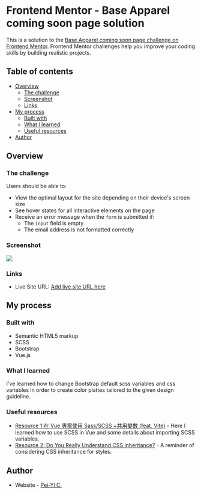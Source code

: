 # Frontend Mentor - Base Apparel coming soon page solution

This is a solution to the [Base Apparel coming soon page challenge on Frontend Mentor](https://www.frontendmentor.io/challenges/base-apparel-coming-soon-page-5d46b47f8db8a7063f9331a0). Frontend Mentor challenges help you improve your coding skills by building realistic projects.

## Table of contents

- [Overview](#overview)
  - [The challenge](#the-challenge)
  - [Screenshot](#screenshot)
  - [Links](#links)
- [My process](#my-process)
  - [Built with](#built-with)
  - [What I learned](#what-i-learned)
  - [Useful resources](#useful-resources)
- [Author](#author)

## Overview

### The challenge

Users should be able to:

- View the optimal layout for the site depending on their device's screen size
- See hover states for all interactive elements on the page
- Receive an error message when the `form` is submitted if:
  - The `input` field is empty
  - The email address is not formatted correctly

### Screenshot

![](./screenshot.jpg)

### Links

- Live Site URL: [Add live site URL here](https://your-live-site-url.com)

## My process

### Built with

- Semantic HTML5 markup
- SCSS
- Bootstrap
- Vue.js

### What I learned

I've learned how to change Bootstrap default scss variables and css variables in order to create color plattes tailored to the given design guideline.

### Useful resources

- [Resource 1:在 Vue 專案使用 Sass/SCSS +共用變數 (feat. Vite)](https://ithelp.ithome.com.tw/articles/10301528) - Here I learned how to use SCSS in Vue and some details about importing SCSS variables.
- [Resource 2: Do You Really Understand CSS Inheritance?](https://www.youtube.com/watch?v=N8tFrMZp_wA) - A reminder of considering CSS inheritance for styles.

## Author

- Website - [Pei-Yi C.](https://github.com/peiyi-c)
